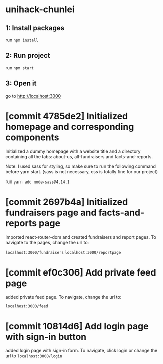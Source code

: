 # unihack-chunlei

## 1: Install packages

run `npm install`

## 2: Run project

run `npm start`

## 3: Open it

go to [http://localhost:3000](http://localhost:3000)

# [commit 4785de2] Initialized homepage and corresponding components

Initialized a dummy homepage with a website title and a directory containing all the tabs: about-us, all-fundraisers and facts-and-reports.

Note: I used sass for styling, so make sure to run the following command before yarn start. (sass is not necessary, css is totally fine for our project) 

run `yarn add node-sass@4.14.1`

# [commit 2697b4a] Initialized fundraisers page and facts-and-reports page

Imported react-router-dom and created fundraisers and report pages. To navigate to the pages, change the url to:

`localhost:3000/fundraisers`
`localhost:3000/reportpage`

# [commit ef0c306] Add private feed page

added private feed page. To navigate, change the url to:

`localhost:3000/feed`

# [commit 10814d6] Add login page with sign-in button

added login page with sign-in form. To navigate, click login or change the url to
`localhost:3000/login`
